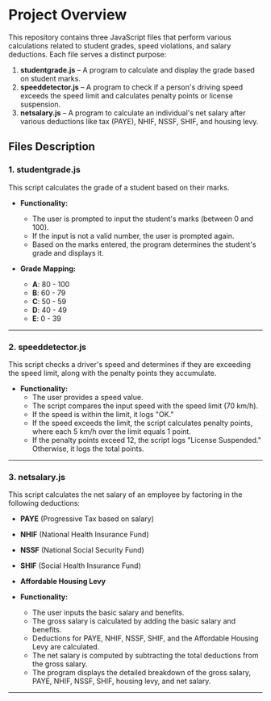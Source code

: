 # Project Overview

This repository contains three JavaScript files that perform various calculations related to student grades, speed violations, and salary deductions. Each file serves a distinct purpose:

1. **studentgrade.js** – A program to calculate and display the grade based on student marks.
2. **speeddetector.js** – A program to check if a person's driving speed exceeds the speed limit and calculates penalty points or license suspension.
3. **netsalary.js** – A program to calculate an individual's net salary after various deductions like tax (PAYE), NHIF, NSSF, SHIF, and housing levy.

## Files Description

### 1. **studentgrade.js**

This script calculates the grade of a student based on their marks. 

- **Functionality:**
  - The user is prompted to input the student's marks (between 0 and 100).
  - If the input is not a valid number, the user is prompted again.
  - Based on the marks entered, the program determines the student's grade and displays it.

- **Grade Mapping:**
  - **A**: 80 - 100
  - **B**: 60 - 79
  - **C**: 50 - 59
  - **D**: 40 - 49
  - **E**: 0 - 39

---

### 2. **speeddetector.js**

This script checks a driver's speed and determines if they are exceeding the speed limit, along with the penalty points they accumulate.

- **Functionality:**
  - The user provides a speed value.
  - The script compares the input speed with the speed limit (70 km/h).
  - If the speed is within the limit, it logs "OK."
  - If the speed exceeds the limit, the script calculates penalty points, where each 5 km/h over the limit equals 1 point.
  - If the penalty points exceed 12, the script logs "License Suspended." Otherwise, it logs the total points.

---

### 3. **netsalary.js**

This script calculates the net salary of an employee by factoring in the following deductions:
- **PAYE** (Progressive Tax based on salary)
- **NHIF** (National Health Insurance Fund)
- **NSSF** (National Social Security Fund)
- **SHIF** (Social Health Insurance Fund)
- **Affordable Housing Levy**

- **Functionality:**
  - The user inputs the basic salary and benefits.
  - The gross salary is calculated by adding the basic salary and benefits.
  - Deductions for PAYE, NHIF, NSSF, SHIF, and the Affordable Housing Levy are calculated.
  - The net salary is computed by subtracting the total deductions from the gross salary.
  - The program displays the detailed breakdown of the gross salary, PAYE, NHIF, NSSF, SHIF, housing levy, and net salary.

---

